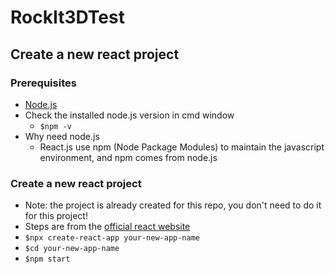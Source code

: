 # RockIt3DTest

## Create a new react project
### Prerequisites
- [Node.js](https://nodejs.org/en/)
- Check the installed node.js version in cmd window
    - `$npm -v`
- Why need node.js
    - React.js use npm (Node Package Modules) to maintain the javascript environment, and npm comes from node.js

### Create a new react project
- Note: the project is already created for this repo, you don't need to do it for this project!
- Steps are from the [official react website](https://reactjs.org/docs/create-a-new-react-app.html#create-react-app)
- `$npx create-react-app your-new-app-name`
- `$cd your-new-app-name`
- `$npm start`

## 